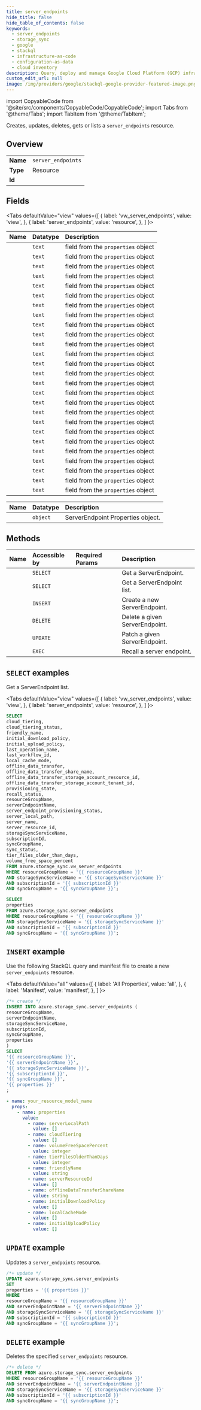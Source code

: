 ```yaml
---
title: server_endpoints
hide_title: false
hide_table_of_contents: false
keywords:
  - server_endpoints
  - storage_sync
  - google
  - stackql
  - infrastructure-as-code
  - configuration-as-data
  - cloud inventory
description: Query, deploy and manage Google Cloud Platform (GCP) infrastructure and resources using SQL
custom_edit_url: null
image: /img/providers/google/stackql-google-provider-featured-image.png
---
```


import CopyableCode from '@site/src/components/CopyableCode/CopyableCode';
import Tabs from '@theme/Tabs';
import TabItem from '@theme/TabItem';

Creates, updates, deletes, gets or lists a <code>server_endpoints</code> resource.

## Overview
<table><tbody>
<tr><td><b>Name</b></td><td><code>server_endpoints</code></td></tr>
<tr><td><b>Type</b></td><td>Resource</td></tr>
<tr><td><b>Id</b></td><td><CopyableCode code="azure.storage_sync.server_endpoints" /></td></tr>
</tbody></table>

## Fields
<Tabs
    defaultValue="view"
    values={[
        { label: 'vw_server_endpoints', value: 'view', },
        { label: 'server_endpoints', value: 'resource', },
    ]
}>
<TabItem value="view">

| Name | Datatype | Description |
|:-----|:---------|:------------|
| <CopyableCode code="cloud_tiering" /> | `text` | field from the `properties` object |
| <CopyableCode code="cloud_tiering_status" /> | `text` | field from the `properties` object |
| <CopyableCode code="friendly_name" /> | `text` | field from the `properties` object |
| <CopyableCode code="initial_download_policy" /> | `text` | field from the `properties` object |
| <CopyableCode code="initial_upload_policy" /> | `text` | field from the `properties` object |
| <CopyableCode code="last_operation_name" /> | `text` | field from the `properties` object |
| <CopyableCode code="last_workflow_id" /> | `text` | field from the `properties` object |
| <CopyableCode code="local_cache_mode" /> | `text` | field from the `properties` object |
| <CopyableCode code="offline_data_transfer" /> | `text` | field from the `properties` object |
| <CopyableCode code="offline_data_transfer_share_name" /> | `text` | field from the `properties` object |
| <CopyableCode code="offline_data_transfer_storage_account_resource_id" /> | `text` | field from the `properties` object |
| <CopyableCode code="offline_data_transfer_storage_account_tenant_id" /> | `text` | field from the `properties` object |
| <CopyableCode code="provisioning_state" /> | `text` | field from the `properties` object |
| <CopyableCode code="recall_status" /> | `text` | field from the `properties` object |
| <CopyableCode code="resourceGroupName" /> | `text` | field from the `properties` object |
| <CopyableCode code="serverEndpointName" /> | `text` | field from the `properties` object |
| <CopyableCode code="server_endpoint_provisioning_status" /> | `text` | field from the `properties` object |
| <CopyableCode code="server_local_path" /> | `text` | field from the `properties` object |
| <CopyableCode code="server_name" /> | `text` | field from the `properties` object |
| <CopyableCode code="server_resource_id" /> | `text` | field from the `properties` object |
| <CopyableCode code="storageSyncServiceName" /> | `text` | field from the `properties` object |
| <CopyableCode code="subscriptionId" /> | `text` | field from the `properties` object |
| <CopyableCode code="syncGroupName" /> | `text` | field from the `properties` object |
| <CopyableCode code="sync_status" /> | `text` | field from the `properties` object |
| <CopyableCode code="tier_files_older_than_days" /> | `text` | field from the `properties` object |
| <CopyableCode code="volume_free_space_percent" /> | `text` | field from the `properties` object |
</TabItem>
<TabItem value="resource">

| Name | Datatype | Description |
|:-----|:---------|:------------|
| <CopyableCode code="properties" /> | `object` | ServerEndpoint Properties object. |
</TabItem></Tabs>

## Methods
| Name | Accessible by | Required Params | Description |
|:-----|:--------------|:----------------|:------------|
| <CopyableCode code="get" /> | `SELECT` | <CopyableCode code="resourceGroupName, serverEndpointName, storageSyncServiceName, subscriptionId, syncGroupName" /> | Get a ServerEndpoint. |
| <CopyableCode code="list_by_sync_group" /> | `SELECT` | <CopyableCode code="resourceGroupName, storageSyncServiceName, subscriptionId, syncGroupName" /> | Get a ServerEndpoint list. |
| <CopyableCode code="create" /> | `INSERT` | <CopyableCode code="resourceGroupName, serverEndpointName, storageSyncServiceName, subscriptionId, syncGroupName" /> | Create a new ServerEndpoint. |
| <CopyableCode code="delete" /> | `DELETE` | <CopyableCode code="resourceGroupName, serverEndpointName, storageSyncServiceName, subscriptionId, syncGroupName" /> | Delete a given ServerEndpoint. |
| <CopyableCode code="update" /> | `UPDATE` | <CopyableCode code="resourceGroupName, serverEndpointName, storageSyncServiceName, subscriptionId, syncGroupName" /> | Patch a given ServerEndpoint. |
| <CopyableCode code="recall_action" /> | `EXEC` | <CopyableCode code="resourceGroupName, serverEndpointName, storageSyncServiceName, subscriptionId, syncGroupName" /> | Recall a server endpoint. |

## `SELECT` examples

Get a ServerEndpoint list.

<Tabs
    defaultValue="view"
    values={[
        { label: 'vw_server_endpoints', value: 'view', },
        { label: 'server_endpoints', value: 'resource', },
    ]
}>
<TabItem value="view">

```sql
SELECT
cloud_tiering,
cloud_tiering_status,
friendly_name,
initial_download_policy,
initial_upload_policy,
last_operation_name,
last_workflow_id,
local_cache_mode,
offline_data_transfer,
offline_data_transfer_share_name,
offline_data_transfer_storage_account_resource_id,
offline_data_transfer_storage_account_tenant_id,
provisioning_state,
recall_status,
resourceGroupName,
serverEndpointName,
server_endpoint_provisioning_status,
server_local_path,
server_name,
server_resource_id,
storageSyncServiceName,
subscriptionId,
syncGroupName,
sync_status,
tier_files_older_than_days,
volume_free_space_percent
FROM azure.storage_sync.vw_server_endpoints
WHERE resourceGroupName = '{{ resourceGroupName }}'
AND storageSyncServiceName = '{{ storageSyncServiceName }}'
AND subscriptionId = '{{ subscriptionId }}'
AND syncGroupName = '{{ syncGroupName }}';
```
</TabItem>
<TabItem value="resource">


```sql
SELECT
properties
FROM azure.storage_sync.server_endpoints
WHERE resourceGroupName = '{{ resourceGroupName }}'
AND storageSyncServiceName = '{{ storageSyncServiceName }}'
AND subscriptionId = '{{ subscriptionId }}'
AND syncGroupName = '{{ syncGroupName }}';
```
</TabItem></Tabs>


## `INSERT` example

Use the following StackQL query and manifest file to create a new <code>server_endpoints</code> resource.

<Tabs
    defaultValue="all"
    values={[
        { label: 'All Properties', value: 'all', },
        { label: 'Manifest', value: 'manifest', },
    ]
}>
<TabItem value="all">

```sql
/*+ create */
INSERT INTO azure.storage_sync.server_endpoints (
resourceGroupName,
serverEndpointName,
storageSyncServiceName,
subscriptionId,
syncGroupName,
properties
)
SELECT 
'{{ resourceGroupName }}',
'{{ serverEndpointName }}',
'{{ storageSyncServiceName }}',
'{{ subscriptionId }}',
'{{ syncGroupName }}',
'{{ properties }}'
;
```
</TabItem>
<TabItem value="manifest">

```yaml
- name: your_resource_model_name
  props:
    - name: properties
      value:
        - name: serverLocalPath
          value: []
        - name: cloudTiering
          value: []
        - name: volumeFreeSpacePercent
          value: integer
        - name: tierFilesOlderThanDays
          value: integer
        - name: friendlyName
          value: string
        - name: serverResourceId
          value: []
        - name: offlineDataTransferShareName
          value: string
        - name: initialDownloadPolicy
          value: []
        - name: localCacheMode
          value: []
        - name: initialUploadPolicy
          value: []

```
</TabItem>
</Tabs>

## `UPDATE` example

Updates a <code>server_endpoints</code> resource.

```sql
/*+ update */
UPDATE azure.storage_sync.server_endpoints
SET 
properties = '{{ properties }}'
WHERE 
resourceGroupName = '{{ resourceGroupName }}'
AND serverEndpointName = '{{ serverEndpointName }}'
AND storageSyncServiceName = '{{ storageSyncServiceName }}'
AND subscriptionId = '{{ subscriptionId }}'
AND syncGroupName = '{{ syncGroupName }}';
```

## `DELETE` example

Deletes the specified <code>server_endpoints</code> resource.

```sql
/*+ delete */
DELETE FROM azure.storage_sync.server_endpoints
WHERE resourceGroupName = '{{ resourceGroupName }}'
AND serverEndpointName = '{{ serverEndpointName }}'
AND storageSyncServiceName = '{{ storageSyncServiceName }}'
AND subscriptionId = '{{ subscriptionId }}'
AND syncGroupName = '{{ syncGroupName }}';
```

